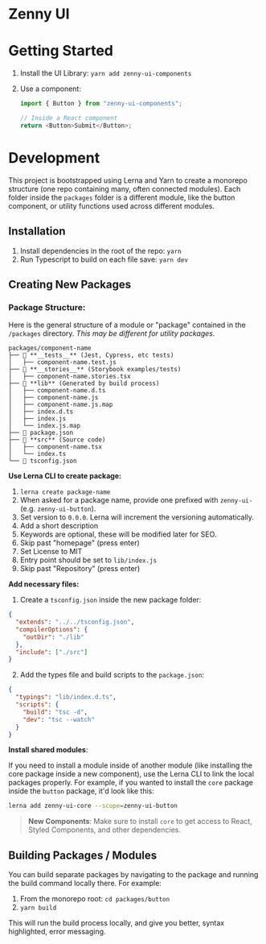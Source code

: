# Zenny UI

# Getting Started

1. Install the UI Library: `yarn add zenny-ui-components`
2. Use a component:

   ```js
   import { Button } from "zenny-ui-components";

   // Inside a React component
   return <Button>Submit</Button>;
   ```

# Development

This project is bootstrapped using Lerna and Yarn to create a monorepo structure (one repo containing many, often connected modules). Each folder inside the `packages` folder is a different module, like the button component, or utility functions used across different modules.

## Installation

1. Install dependencies in the root of the repo: `yarn`
1. Run Typescript to build on each file save: `yarn dev`

## Creating New Packages

### Package Structure:

Here is the general structure of a module or "package" contained in the `/packages` directory. _This may be different for utility packages._

```
packages/component-name
├── 📂 **__tests__** (Jest, Cypress, etc tests)
│   ├── component-name.test.js
├── 📂 **__stories__** (Storybook examples/tests)
│   ├── component-name.stories.tsx
├── 📂 **lib** (Generated by build process)
│   ├── component-name.d.ts
│   ├── component-name.js
│   ├── component-name.js.map
│   ├── index.d.ts
│   ├── index.js
│   └── index.js.map
├── 📄 package.json
├── 📂 **src** (Source code)
│   ├── component-name.tsx
│   └── index.ts
└── 📄 tsconfig.json
```

**Use Lerna CLI to create package:**

1. `lerna create package-name`
1. When asked for a package name, provide one prefixed with `zenny-ui-` (e.g. `zenny-ui-button`).
1. Set version to `0.0.0`. Lerna will increment the versioning automatically.
1. Add a short description
1. Keywords are optional, these will be modified later for SEO.
1. Skip past "homepage" (press enter)
1. Set License to MIT
1. Entry point should be set to `lib/index.js`
1. Skip past "Repository" (press enter)

**Add necessary files:**

1. Create a `tsconfig.json` inside the new package folder:

```json
{
  "extends": "../../tsconfig.json",
  "compilerOptions": {
    "outDir": "./lib"
  },
  "include": ["./src"]
}
```

2. Add the types file and build scripts to the `package.json`:

```json
{
  "typings": "lib/index.d.ts",
  "scripts": {
    "build": "tsc -d",
    "dev": "tsc --watch"
  }
}
```

**Install shared modules**:

If you need to install a module inside of another module (like installing the core package inside a new component), use the Lerna CLI to link the local packages properly. For example, if you wanted to install the `core` package inside the `button` package, it'd look like this:

```bash
lerna add zenny-ui-core --scope=zenny-ui-button
```

> **New Components**: Make sure to install `core` to get access to React, Styled Components, and other dependencies.

## Building Packages / Modules

You can build separate packages by navigating to the package and running the build command locally there. For example:

1. From the monorepo root: `cd packages/button`
1. `yarn build`

This will run the build process locally, and give you better, syntax highlighted, error messaging.
